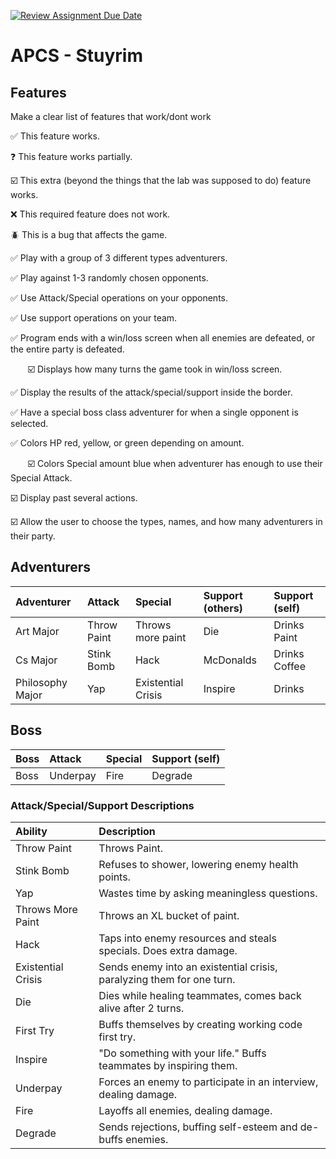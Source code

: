 [![Review Assignment Due Date](https://classroom.github.com/assets/deadline-readme-button-22041afd0340ce965d47ae6ef1cefeee28c7c493a6346c4f15d667ab976d596c.svg)](https://classroom.github.com/a/KprAwj1n)
# APCS - Stuyrim

## Features

Make a clear list of features that work/dont work

:white_check_mark: This feature works.

:question: This feature works partially.

:ballot_box_with_check: This extra (beyond the things that the lab was supposed to do) feature works.

:x: This required feature does not work.

:beetle: This is a bug that affects the game.

:white_check_mark: Play with a group of 3 different types adventurers.

:white_check_mark: Play against 1-3 randomly chosen opponents.

:white_check_mark: Use Attack/Special operations on your opponents. 

:white_check_mark: Use support operations on your team. 

:white_check_mark: Program ends with a win/loss screen when all enemies are defeated, or the entire party is defeated.

&nbsp;&nbsp;&nbsp;&nbsp;&nbsp;&nbsp; :ballot_box_with_check: Displays how many turns the game took in win/loss screen.

:white_check_mark: Display the results of the attack/special/support inside the border.

:white_check_mark: Have a special boss class adventurer for when a single opponent is selected.

:white_check_mark: Colors HP red, yellow, or green depending on amount.

&nbsp;&nbsp;&nbsp;&nbsp;&nbsp;&nbsp; :ballot_box_with_check: Colors Special amount blue when adventurer has enough to use their Special Attack.

:ballot_box_with_check: Display past several actions.

:ballot_box_with_check: Allow the user to choose the types, names, and how many adventurers in their party.


## Adventurers
| Adventurer       | Attack            | Special            | Support (others) | Support (self) |
| :--------------- | :---------------- | :----------------- | :--------------- |:---------------|
| Art Major        | Throw Paint       | Throws more paint  | Die              | Drinks Paint   |
| Cs Major         | Stink Bomb        | Hack               | McDonalds        | Drinks Coffee  |
| Philosophy Major | Yap               | Existential Crisis | Inspire          | Drinks         |

## Boss
| Boss       | Attack      | Special     | Support (self) |
| :--------- | :---------- | :---------- | :------------- |
| Boss       | Underpay    | Fire        | Degrade        |

### Attack/Special/Support Descriptions
| Ability                   | Description                                                           |
| :------------------------ | :-------------------------------------------------------------------- |
| Throw Paint               | Throws Paint.                                                         |
| Stink Bomb                | Refuses to shower, lowering enemy health points.                      |
| Yap                       | Wastes time by asking meaningless questions.                          |
| Throws More Paint         | Throws an XL bucket of paint.                                         |
| Hack                      | Taps into enemy resources and steals specials. Does extra damage.     |
| Existential Crisis        | Sends enemy into an existential crisis, paralyzing them for one turn. |
| Die                       | Dies while healing teammates, comes back alive after 2 turns.         |
| First Try                 | Buffs themselves by creating working code first try.                  |
| Inspire                   | "Do something with your life." Buffs teammates by inspiring them.     |
| Underpay                  | Forces an enemy to participate in an interview, dealing damage.       |
| Fire                      | Layoffs all enemies, dealing damage.                                  |
| Degrade                   | Sends rejections, buffing self-esteem and de-buffs enemies.           |

